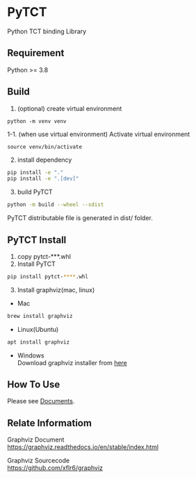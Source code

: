 # PyTCT
Python TCT binding Library

## Requirement
Python >= 3.8

## Build
1. (optional) create virtual environment
```
python -m venv venv
```

1-1. (when use virtual environment) Activate virtual environment
```
source venv/bin/activate
```

2. install dependency
```bash
pip install -e "."
pip install -e ".[dev]" 
```

3. build PyTCT
```bash
python -m build --wheel --sdist
```

PyTCT distributable file is generated in dist/ folder.

## PyTCT Install
1. copy pytct-***.whl
2. Install PyTCT
```bash
pip install pytct-****.whl
```
3. Install graphviz(mac, linux)
- Mac
```bash
brew install graphviz
```

- Linux(Ubuntu)
```bash
apt install graphviz
```

- Windows  
Download graphviz installer from [here](https://graphviz.org/download/)

## How To Use
Please see [Documents](https://omucai.github.io/PyTCT-docs/).


## Relate Informatiom
Graphviz Document  
https://graphviz.readthedocs.io/en/stable/index.html

Graphviz Sourcecode  
https://github.com/xflr6/graphviz

